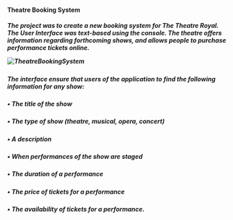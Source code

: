 <h4> Theatre Booking System


<h5>The project was to create a new booking system for The Theatre Royal. The User Interface was text-based using the console. The theatre offers information regarding forthcoming shows, and allows people to purchase performance tickets online.




![TheatreBookingSystem](https://github.com/IngaPosiunaite/TheatreBookingSystem/assets/119749457/d5f78ff1-6d1f-445c-9fd1-838e4fbbe945)






<h5>The interface ensure that users of the application to find the following information for any show:
<h5>• The title of the show 
<h5>• The type of show (theatre, musical, opera, concert)
<h5>• A description 
<h5>• When performances of the show are staged
<h5>• The duration of a performance 
<h5>• The price of tickets for a performance 
<h5>• The availability of tickets for a performance.
